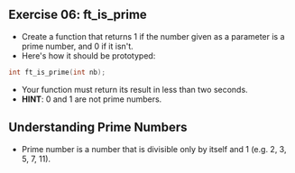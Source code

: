 ## Exercise 06: ft_is_prime
- Create a function that returns 1 if the number given as a parameter is a prime number, and 0 if it isn't.
- Here's how it should be prototyped:
```C
int	ft_is_prime(int nb);
```
- Your function must return its result in less than two seconds.
- **HINT**: 0 and 1 are not prime numbers.

## Understanding Prime Numbers
- Prime number is a number that is divisible only by itself and 1 (e.g. 2, 3, 5, 7, 11).

